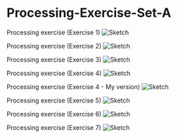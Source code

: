 # Processing-Exercise-Set-A
Processing exercise (Exercise 1)
![Sketch](https://github.com/RougayyahJalloh/Processing-Exercise-Set-A/blob/master/Exercise1/Exercise%201%20Screenshot.PNG)


Processing exercise (Exercise 2)
![Sketch](https://github.com/RougayyahJalloh/Processing-Exercise-Set-A/blob/master/Exercise.PNG)

Processing exercise (Exercise 3)
![Sketch](https://github.com/RougayyahJalloh/Processing-Exercise-Set-A/blob/master/Gif-Exercise-3.gif)

Processing exercise (Exercise 4)
![Sketch](https://github.com/RougayyahJalloh/Processing-Exercise-Set-A/blob/master/Exercise%204%20Screenshot.PNG)

Processing exercise (Exercise 4 - My version)
![Sketch](https://github.com/RougayyahJalloh/Processing-Exercise-Set-A/blob/master/Exercise%204%20(my%20version)%20screenshot.PNG)

Processing exercise (Exercise 5)
![Sketch](https://github.com/RougayyahJalloh/Processing-Exercise-Set-A/blob/master/Exercise%205%20Screenshot.PNG)

Processing exercise (Exercise 6)
![Sketch](https://github.com/RougayyahJalloh/Processing-Exercise-Set-A/blob/master/Webp.net-gifmaker.gif)

Processing exercise (Exercise 7)
![Sketch](https://github.com/RougayyahJalloh/Processing-Exercise-Set-A/blob/master/Exercise%207%20-%20Screenshot.PNG)

